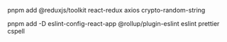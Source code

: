 pnpm add @reduxjs/toolkit react-redux axios crypto-random-string

pnpm add -D eslint-config-react-app @rollup/plugin-eslint eslint prettier cspell
